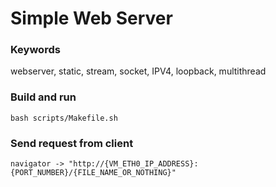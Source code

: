 # Simple Web Server

### Keywords
webserver, static, stream, socket, IPV4, loopback, multithread

### Build and run
```
bash scripts/Makefile.sh
```

### Send request from client
```
navigator -> "http://{VM_ETH0_IP_ADDRESS}:{PORT_NUMBER}/{FILE_NAME_OR_NOTHING}"
```

